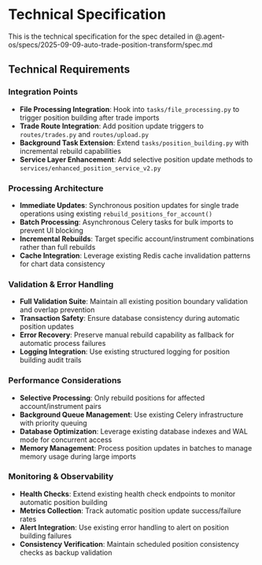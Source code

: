 # Technical Specification

This is the technical specification for the spec detailed in @.agent-os/specs/2025-09-09-auto-trade-position-transform/spec.md

## Technical Requirements

### Integration Points
- **File Processing Integration**: Hook into `tasks/file_processing.py` to trigger position building after trade imports
- **Trade Route Integration**: Add position update triggers to `routes/trades.py` and `routes/upload.py` 
- **Background Task Extension**: Extend `tasks/position_building.py` with incremental rebuild capabilities
- **Service Layer Enhancement**: Add selective position update methods to `services/enhanced_position_service_v2.py`

### Processing Architecture
- **Immediate Updates**: Synchronous position updates for single trade operations using existing `rebuild_positions_for_account()`
- **Batch Processing**: Asynchronous Celery tasks for bulk imports to prevent UI blocking
- **Incremental Rebuilds**: Target specific account/instrument combinations rather than full rebuilds
- **Cache Integration**: Leverage existing Redis cache invalidation patterns for chart data consistency

### Validation & Error Handling
- **Full Validation Suite**: Maintain all existing position boundary validation and overlap prevention
- **Transaction Safety**: Ensure database consistency during automatic position updates
- **Error Recovery**: Preserve manual rebuild capability as fallback for automatic process failures
- **Logging Integration**: Use existing structured logging for position building audit trails

### Performance Considerations
- **Selective Processing**: Only rebuild positions for affected account/instrument pairs
- **Background Queue Management**: Use existing Celery infrastructure with priority queuing
- **Database Optimization**: Leverage existing database indexes and WAL mode for concurrent access
- **Memory Management**: Process position updates in batches to manage memory usage during large imports

### Monitoring & Observability
- **Health Checks**: Extend existing health check endpoints to monitor automatic position building
- **Metrics Collection**: Track automatic position update success/failure rates
- **Alert Integration**: Use existing error handling to alert on position building failures
- **Consistency Verification**: Maintain scheduled position consistency checks as backup validation